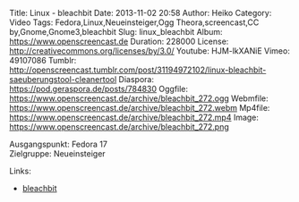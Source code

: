 Title: Linux - bleachbit
Date: 2013-11-02 20:58
Author: Heiko
Category: Video
Tags: Fedora,Linux,Neueinsteiger,Ogg Theora,screencast,CC by,Gnome,Gnome3,bleachbit
Slug: linux_bleachbit
Album: https://www.openscreencast.de
Duration: 228000
License: http://creativecommons.org/licenses/by/3.0/
Youtube: HJM-lkXANiE
Vimeo: 49107086
Tumblr: http://openscreencast.tumblr.com/post/31194972102/linux-bleachbit-saeuberungstool-cleanertool
Diaspora: https://pod.geraspora.de/posts/784830
Oggfile: https://www.openscreencast.de/archive/bleachbit_272.ogg
Webmfile: https://www.openscreencast.de/archive/bleachbit_272.webm
Mp4file: https://www.openscreencast.de/archive/bleachbit_272.mp4
Image: https://www.openscreencast.de/archive/bleachbit_272.png

Ausgangspunkt: Fedora 17  
Zielgruppe: Neueinsteiger  

Links:

  * [bleachbit](http://bleachbit.sourceforge.net/ "Link zu bleachbit")

